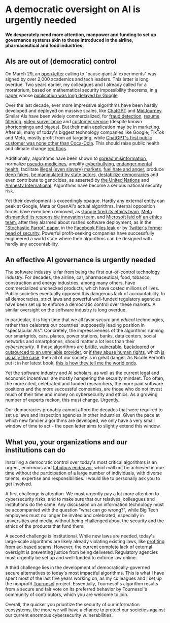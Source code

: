 # A democratic oversight on AI is urgently needed

#### We desperately need more attention, manpower and funding to set up governance systems akin to those introduced in the airline, pharmaceutical and food industries.

## AIs are out of (democratic) control
On March 29, an [open letter](https://futureoflife.org/open-letter/pause-giant-ai-experiments/) calling to "pause giant AI experiments" was signed by over 2,000 academics and tech leaders. This letter is long overdue. Two years earlier, my colleagues and I already called for a moratorium, based on mathematical security impossibility theorems, in [a paper](https://arxiv.org/abs/2209.15259) whose [publication was long delayed by Google](https://tournesol.app/entities/yt:bNfZ0yhVccw).

Over the last decade, ever more impressive algorithms have been hastily developed and deployed on massive scales, like [ChatGPT](https://www.swissinfo.ch/eng/machines-and-ethics--artificial-intelligence-switzerland/46213634) and [MidJourney](https://www.theverge.com/2023/3/30/23662940/deepfake-viral-ai-misinformation-midjourney-stops-free-trials).
Similar AIs have been widely commercialized, for [fraud detection](https://www.swissinfo.ch/eng/business/fintech_ai-in-banking--the-reality-behind-the-hype/44046934), [resume filtering](https://www.forbes.com/sites/tomaspremuzic/2018/05/27/four-unethical-uses-of-ai-in-recruitment/), [video surveillance](https://www.swissinfo.ch/eng/reuters/china-uses-ai-software-to-improve-its-surveillance-capabilities/47501490) and [customer service](https://www.forbes.com/sites/forbesbusinessdevelopmentcouncil/2023/03/27/how-can-ai-fit-into-customer-service-call-centers-effectively/) (despite known [shortcomings](https://www.wired.com/story/welfare-fraud-industry/) and [biases](https://www.theguardian.com/technology/2023/mar/27/robot-recruiters-can-bias-be-banished-from-ai-recruitment-hiring-artificial-intelligence)). But their main application may be in marketing. After all, many of today's biggest technology companies like Google, TikTok and Meta, mostly profit from ad targeting, while [ChatGPT's first public customer was none other than Coca-Cola](https://twitter.com/gdb/status/1628122763847413760).
This should raise public health and climate change [red flags](https://tournesol.app/entities/yt:sGLiSLAlwrY).

Additionally, algorithms have been shown to [spread misinformation](https://www.nytimes.com/2023/02/08/technology/ai-chatbots-disinformation.html), normalize [pseudo-medicines](https://www.fda.gov/consumers/consumer-updates/recipe-danger-social-media-challenges-involving-medicines), amplify [cyberbullying](https://c-hit.org/2019/08/12/social-medias-role-in-cyberbullying/), [endanger mental health](https://jonathanhaidt.substack.com/p/international-mental-illness-part-one), facilitate [illegal (even slavery) markets](https://edition.cnn.com/2021/10/25/tech/facebook-instagram-app-store-ban-human-trafficking/index.html), [fuel hate and anger](https://www.technologyreview.com/2021/10/05/1036519/facebook-whistleblower-frances-haugen-algorithms/), produce [deep fakes](https://slate.com/technology/2021/09/deepfake-video-scams.html), [be manipulated by state actors](https://forbiddenstories.org/story-killers/insider/), [destabilize democracies](https://www.theatlantic.com/ideas/archive/2022/07/social-media-harm-facebook-meta-response/670975/) and even contribute to genocides, as asserted by [the United Nations](https://www.theguardian.com/technology/2018/mar/13/myanmar-un-blames-facebook-for-spreading-hatred-of-rohingya) and [Amnesty International](https://www.amnesty.org/en/latest/news/2022/09/myanmar-facebooks-systems-promoted-violence-against-rohingya-meta-owes-reparations-new-report/).
Algorithms have become a serious national security risk.

Yet their development is exceedingly opaque. Hardly any external entity can peek at Google, Meta or OpenAI's actual algorithms. Internal opposition forces have even been removed, as [Google fired its ethics team](https://www.swissinfo.ch/eng/business/what-happens-when-google-fires-its-ethics-/46472076), [Meta dismantled its responsible innovation team](https://www.wsj.com/articles/facebook-parent-meta-platforms-cuts-responsible-innovation-team-11662658423), and [Microsoft laid off an ethics team](https://techcrunch.com/2023/03/13/microsoft-lays-off-an-ethical-ai-team-as-it-doubles-down-on-openai/), after they alarmed about rushed software deployment, as in the ["Stochastic Parrot" paper](https://www.theverge.com/2023/3/30/23662940/deepfake-viral-ai-misinformation-midjourney-stops-free-trials), in the [Facebook Files leak](https://www.wsj.com/articles/the-facebook-files-11631713039) or by [Twitter's former head of security](https://www.npr.org/2022/09/13/1122671582/twitter-whistleblower-mudge-senate-hearing).
Powerful profit-seeking companies have successfully engineered a world state where their algorithms can be designed with hardly any accountability.

## An effective AI governance is urgently needed
The software industry is far from being the first out-of-control technology industry. For decades, the airline, car, pharmaceutical, food, tobacco, construction and energy industries, among many others, have commercialized unchecked products, which have costed millions of lives. Public societies eventually opposed this dangerous lack of accountability. In all democracies, strict laws and powerful well-funded regulatory agencies have been set up to enforce a democratic control over these markets. A similar oversight on the software industry is long overdue.

In particular, it is high time that we all favor *secure* and *ethical* technologies, rather than celebrate our countries' supposedly leading position in "spectacular AIs". Concretely, the impressiveness of the algorithms 	running our smartgrids, cars, planes, power stations, banks, data centers, social networks and smartphones, should matter a lot less than their *cybersecurity*. If these algorithms are [brittle](https://www.bbc.com/future/article/20170410-how-to-fool-artificial-intelligence), [vulnerable](https://www.theregister.com/2023/03/23/critical_infrastructure_hardware_flaws/), [backdoored](https://www.cnet.com/tech/mobile/us-finds-huawei-has-backdoor-access-to-mobile-networks-globally-report-says/) or [outsourced to an unreliable provider](https://www.cisecurity.org/solarwinds), or [if they abuse human rights](https://www.amnesty.org/en/latest/news/2023/03/france-intrusive-olympics-surveillance-technologies-could-usher-in-a-dystopian-future/), which [is usually the case](https://www.forbes.com/sites/bernardmarr/2023/02/06/cyber-apocalypse-2023-is-the-world-heading-for-a-catastrophic-event/), then all of our society is in great danger. As Nicole Perlroth put it in her latest book, [this is how they tell me the world ends](https://thisishowtheytellmetheworldends.com/).

Yet the software industry and AI scholars, as well as the current legal and economic incentives, are mostly hampering the security mindset. Too often, the more cited, celebrated and funded researchers, the more paid software positions and the more successful companies, are those who do not invest much of their time and money on cybersecurity and ethics. As a growing number of experts reckon, this must change. Urgently.

Our democracies probably cannot afford the decades that were required to set up laws and inspection agencies in other industries. Given the pace at which new fancier algorithms are developed, we only have a very small window of time to act - the open letter aims to slightly extend this window.

## What you, your organizations and our institutions can do
Installing a democratic control over today's most critical algorithms is an urgent, enormous and [fabulous endeavor](https://pages.rts.ch/la-1ere/programmes/cqfd/11242341-comment-rendre-lintelligence-artificielle-benefique-27-04-2020.html), which will not be achieved in due time without the participation of a large number of individuals, with diverse talents, expertise and responsibilities. I would like to personally ask you to get involved.

A first challenge is attention. We must urgently pay a lot more attention to cybersecurity risks, and to make sure that our relatives, colleagues and institutions do the same. Any discussion on an information technology must be accompanied with the question "what can go wrong?", while Big Tech employees must no longer be invited and celebrated, especially in universities and media, without being challenged about the security and the ethics of the products that fund them. 

A second challenge is institutional. While new laws are needed, today's large-scale algorithms are likely already violating existing laws, like [profiting from ad-based scams](https://www.swissinfo.ch/eng/society/annual-stats_fraud-and-online-crime-on-the-rise-in-switzerland/45636712). However, the current complete lack of external oversight is preventing justice from being delivered. Regulatory agencies must urgently be set up and well-funded to enforce law online.

A third challenge lies in the development of democratically-governed secure alternatives to today's most impactful algorithms. This is what I have spent most of the last five years working on, as my colleagues and I set up the nonprofit [Tournesol](https://tournesol.app/) project. Essentially, Tournesol's algorithm results from a secure and fair vote on its preferred behavior by Tournesol's community of contributors, which you are welcome to join.

Overall, the quicker you prioritize the security of our information ecosystems, the more we will have a chance to protect our societies against our current enormous cybersecurity vulnerabilities.